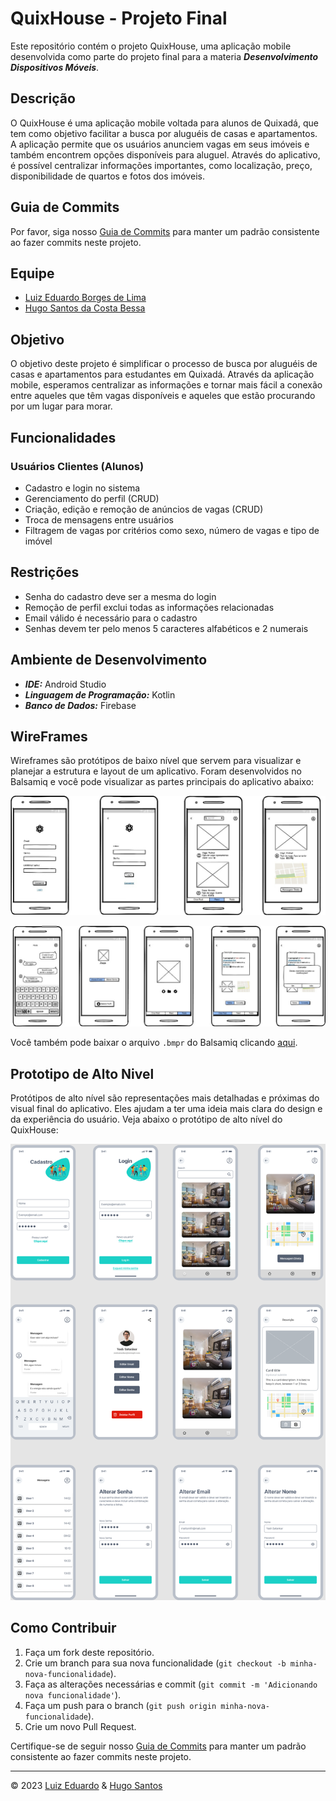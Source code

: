 # QuixHouse - Projeto Final

Este repositório contém o projeto QuixHouse, uma aplicação mobile desenvolvida como parte do projeto final para a materia ***Desenvolvimento Dispositivos Móveis***.

## Descrição

O QuixHouse é uma aplicação mobile voltada para alunos de Quixadá, que tem como objetivo facilitar a busca por aluguéis de casas e apartamentos. A aplicação permite que os usuários anunciem vagas em seus imóveis e também encontrem opções disponíveis para aluguel. Através do aplicativo, é possível centralizar informações importantes, como localização, preço, disponibilidade de quartos e fotos dos imóveis.

## Guia de Commits

Por favor, siga nosso [Guia de Commits](COMMIT_GUIDE.md) para manter um padrão consistente ao fazer commits neste projeto.

## Equipe

- [Luiz Eduardo Borges de Lima](https://github.com/Luiz-Eduardo-BL)
- [Hugo Santos da Costa Bessa](https://github.com/hugosantosbessa)

## Objetivo

O objetivo deste projeto é simplificar o processo de busca por aluguéis de casas e apartamentos para estudantes em Quixadá. Através da aplicação mobile, esperamos centralizar as informações e tornar mais fácil a conexão entre aqueles que têm vagas disponíveis e aqueles que estão procurando por um lugar para morar.

## Funcionalidades

### Usuários Clientes (Alunos)

- Cadastro e login no sistema
- Gerenciamento do perfil (CRUD)
- Criação, edição e remoção de anúncios de vagas (CRUD)
- Troca de mensagens entre usuários
- Filtragem de vagas por critérios como sexo, número de vagas e tipo de imóvel

## Restrições

- Senha do cadastro deve ser a mesma do login
- Remoção de perfil exclui todas as informações relacionadas
- Email válido é necessário para o cadastro
- Senhas devem ter pelo menos 5 caracteres alfabéticos e 2 numerais

## Ambiente de Desenvolvimento

- ***IDE:*** Android Studio
- ***Linguagem de Programação:*** Kotlin
- ***Banco de Dados:*** Firebase

## WireFrames

Wireframes são protótipos de baixo nível que servem para visualizar e planejar a estrutura e layout de um aplicativo. Foram desenvolvidos no Balsamiq e você pode visualizar as partes principais do aplicativo abaixo:

![Wireframe Parte 1](/Wireframe/Parte1.jpeg)

![Wireframe Parte 2](/Wireframe/Parte2.jpeg)

Você também pode baixar o arquivo `.bmpr` do Balsamiq clicando [aqui](/Wireframe/WireFrame%20Mobile.bmpr).

## Prototipo de Alto Nivel

Protótipos de alto nível são representações mais detalhadas e próximas do visual final do aplicativo. Eles ajudam a ter uma ideia mais clara do design e da experiência do usuário. Veja abaixo o protótipo de alto nível do QuixHouse:

![Prototipo de Alto Nivel](/Wireframe/PrototipoAltoNivelAtualizado.png)


## Como Contribuir

1. Faça um fork deste repositório.
2. Crie um branch para sua nova funcionalidade (`git checkout -b minha-nova-funcionalidade`).
3. Faça as alterações necessárias e commit (`git commit -m 'Adicionando nova funcionalidade'`).
4. Faça um push para o branch (`git push origin minha-nova-funcionalidade`).
5. Crie um novo Pull Request.

Certifique-se de seguir nosso [Guia de Commits](COMMIT_GUIDE.md) para manter um padrão consistente ao fazer commits neste projeto.

---
© 2023 [Luiz Eduardo](https://github.com/Luiz-Eduardo-BL) & [Hugo Santos](https://github.com/hugosantosbessa)
